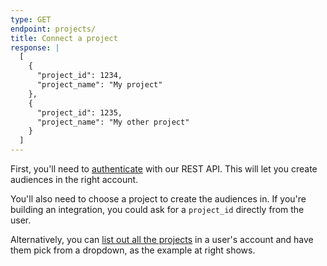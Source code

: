 ```yaml
---
type: GET
endpoint: projects/
title: Connect a project
response: |
  [
    {
      "project_id": 1234,
      "project_name": "My project"
    },
    {
      "project_id": 1235,
      "project_name": "My other project"
    }
  ]
---
```


First, you'll need to [authenticate](/rest/#authentication) with our REST API. This will let you create audiences in the right account.

You'll also need to choose a project to create the audiences in. If you're building an integration, you could ask for a `project_id` directly from the user.

Alternatively, you can [list out all the projects](/rest/#list-projects) in a user's account and have them pick from a dropdown, as the example at right shows.
